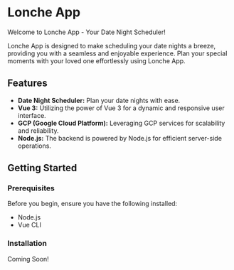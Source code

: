 # Lonche App

Welcome to Lonche App - Your Date Night Scheduler!

Lonche App is designed to make scheduling your date nights a breeze, providing you with a seamless and enjoyable experience. Plan your special moments with your loved one effortlessly using Lonche App.

## Features

- **Date Night Scheduler:** Plan your date nights with ease.
- **Vue 3:** Utilizing the power of Vue 3 for a dynamic and responsive user interface.
- **GCP (Google Cloud Platform):** Leveraging GCP services for scalability and reliability.
- **Node.js:** The backend is powered by Node.js for efficient server-side operations.

## Getting Started

### Prerequisites

Before you begin, ensure you have the following installed:

- Node.js
- Vue CLI

### Installation

Coming Soon!
